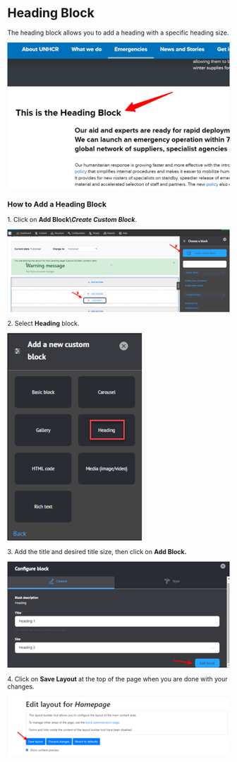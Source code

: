 # Heading Block

The heading block allows you to add a heading with a specific heading size.

![Heading Block](<../../../../drupal-platform-docs/.gitbook/assets/Emergencies _ UNHCR (3) (1).png>)

### **How to Add a Heading Block**

1\. Click on **Add Block\\**_**Create Custom Block**_.

![Edit layout for Homepage - Add Block - Create Custom Block](<../../../../drupal-platform-docs/.gitbook/assets/Edit layout for Homepage _ Add Block - Create Custom Block (1) (1).png>)

2\. Select **Heading** block.

![Add a New Custom Block - Heading Block](<../../../../drupal-platform-docs/.gitbook/assets/image (46).png>)

3\. Add the title and desired title size, then click on **Add Block.**

![Add Heading Block](<../../../../drupal-platform-docs/.gitbook/assets/Edit layout for Homepage _ Add Block (1).png>)

4\. Click on **Save Layout** at the top of the page when you are done with your changes.

![Save Layout Builder](<../../../../drupal-platform-docs/.gitbook/assets/Edit layout for Homepage _ Save Layout.png>)
